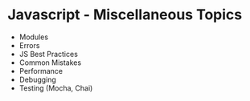 # Javascript - Miscellaneous Topics

- Modules
- Errors
- JS Best Practices
- Common Mistakes
- Performance
- Debugging
- Testing (Mocha, Chai)
